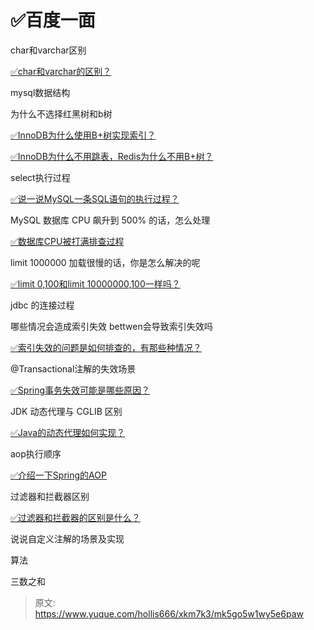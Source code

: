 # ✅百度一面



char和varchar区别

[✅char和varchar的区别？](https://www.yuque.com/hollis666/xkm7k3/xodf4gdc6i9goyt6)

mysql数据结构

为什么不选择红黑树和b树

[✅InnoDB为什么使用B+树实现索引？](https://www.yuque.com/hollis666/xkm7k3/uh3cy1)

[✅InnoDB为什么不用跳表，Redis为什么不用B+树？](https://www.yuque.com/hollis666/xkm7k3/lcz0grveudyoa16b)

select执行过程

[✅说一说MySQL一条SQL语句的执行过程？](https://www.yuque.com/hollis666/xkm7k3/dzkisw)

MySQL 数据库 CPU 飙升到 500% 的话，怎么处理

[✅数据库CPU被打满排查过程](https://www.yuque.com/hollis666/xkm7k3/yhfy70xlf7kegk0s)

limit 1000000 加载很慢的话，你是怎么解决的呢

[✅limit 0,100和limit 10000000,100一样吗？](https://www.yuque.com/hollis666/xkm7k3/gtpc5u4i7xmy13el)

jdbc 的连接过程

哪些情况会造成索引失效 bettwen会导致索引失效吗

[✅索引失效的问题是如何排查的，有那些种情况？](https://www.yuque.com/hollis666/xkm7k3/sgkrtodriyoliden)

@Transactional注解的失效场景

[✅Spring事务失效可能是哪些原因？](https://www.yuque.com/hollis666/xkm7k3/bz0tulziboigw24b)

JDK 动态代理与 CGLIB 区别

[✅Java的动态代理如何实现？](https://www.yuque.com/hollis666/xkm7k3/ugvfzx)

aop执行顺序

[✅介绍一下Spring的AOP](https://www.yuque.com/hollis666/xkm7k3/nget4r5wl2imegi7)

过滤器和拦截器区别

[✅过滤器和拦截器的区别是什么？](https://www.yuque.com/hollis666/xkm7k3/oo999uimvc6sxrob)

说说自定义注解的场景及实现

算法

三数之和



> 原文: <https://www.yuque.com/hollis666/xkm7k3/mk5go5w1wy5e6paw>